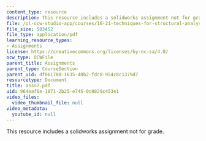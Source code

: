 ```yaml
---
content_type: resource
description: This resource includes a solidworks assignment not for grade.
file: /ol-ocw-studio-app/courses/16-21-techniques-for-structural-analysis-and-design-spring-2005/964eaf6e18712b25e7450c0829c453e1_assn7.pdf
file_size: 503452
file_type: application/pdf
learning_resource_types:
- Assignments
license: https://creativecommons.org/licenses/by-nc-sa/4.0/
ocw_type: OCWFile
parent_title: Assignments
parent_type: CourseSection
parent_uid: df061780-1635-40b2-fdc8-954c8c1379d7
resourcetype: Document
title: assn7.pdf
uid: 964eaf6e-1871-2b25-e745-0c0829c453e1
video_files:
  video_thumbnail_file: null
video_metadata:
  youtube_id: null
---
```

This resource includes a solidworks assignment not for grade.